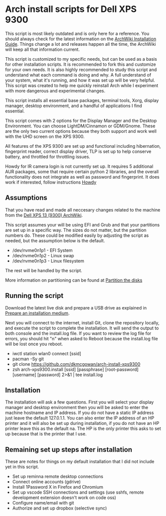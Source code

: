 # Arch install scripts for Dell XPS 9300

This script is most likely outdated and is only here for a reference. You should always check for the latest information on the [ArchWiki Installation Guide](https://wiki.archlinux.org/index.php/installation_guide). Things change a lot and releases happen all the time, the ArchWiki will keep all that information current.

This script is customized to my specific needs, but can be used as a basis for other installation scripts.  It is recommended to fork this and customize for your own needs. It is also highly recommended to study this script and understand what each command is doing and why.  A full understand of your system, what it's running, and how it was set up will be very helpful. This script was created to help me quickly reinstall Arch while I experiment with more dangerous and experimental changes.

This script installs all essential base packages, terminal tools, Xorg, display manager, desktop environment, and a handful of applications I find essential.

This script comes with 2 options for the Display Manager and the Desktop Environment.  You can choose LightDM/Cinnamon or GDM/Gnome. These are the only two current options because they both support and work well with the UHD screen on the XPS 9300.

All features of the XPS 9300 are set up and functional including hibernation, fingerprint reader, correct display driver, TLP is set up to help conserve battery, and throttled for throttling issues.

Howdy for IR camera login is not currently set up. It requires 5 additional AUR packages, some that require certain python 2 libraries, and the overall functionality does not integrate as well as password and fingerprint. It does work if interested, follow instructions [Howdy](https://wiki.archlinux.org/index.php/Howdy)

## Assumptions

That you have read and made all neccesary changes related to the machine from the [Dell XPS 13 (9300) ArchWiki](https://wiki.archlinux.org/index.php/Dell_XPS_13_(9300)).

This script assumes your will be using EFI and Grub and that your partitions are set up in a specific way.  The sizes do not matter, but the partition numbers do.  These could be modified easily by adjusting the script as needed, but the assumption below is the default.

* /dev/nvme0n1p1 - EFI System
* /dev/nvme0n1p2 - Linux swap
* /dev/nvme0n1p3 - Linux filesystem

The rest will be handled by the script.

More information on partitioning can be found at [Partition the disks](https://wiki.archlinux.org/index.php/installation_guide#Partition_the_disks)

## Running the script

Download the latest live disk and prepare a USB drive as explained in [Prepare an installation medium](https://wiki.archlinux.org/index.php/installation_guide#Prepare_an_installation_medium).

Next you will connect to the internet, install Git, clone the repository locally, and execute the script to complete the installation. It will send the output to both console and the install.log file. If you want to review the log file for errors, you should hit "n" when asked to Reboot because the install.log file will be lost once you reboot.

* iwctl station wlan0 connect [ssid]
* pacman -Sy git
* git clone https://github.com/dkmcgowan/arch-install-xps9300
* zsh arch-xps9300.install [ssid] [passphrase] [root-password] [username] [password] 2>&1 | tee install.log

## Installation

The installation will ask a few questions. First you will select your display manager and desktop environment then you will be asked to enter the machine hostname and IP address. If you do not have a static IP address just leave the default 127.0.1.1. You can also enter the IP address of an HP printer and it will also be set up during installation, if you do not have an HP printer leave this as the default na.  The HP is the only printer this asks to set up because that is the printer that I use.

## Remaining set up steps after installation

These are notes for things on my default installation that I did not include yet in this script.

* Set up reminna remote desktop connections
* Connect online accounts (gdrive)
* Install 1Password X in Firefox and Chromium
* Set up vscode SSH connections and settings (use sshfs, remote development extension doesn't work on code oss)
* Configure name/email with git
* Authorize and set up dropbox (selective sync)
